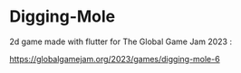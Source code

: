 # Digging-Mole

2d game made with flutter for The Global Game Jam 2023 : 

https://globalgamejam.org/2023/games/digging-mole-6

